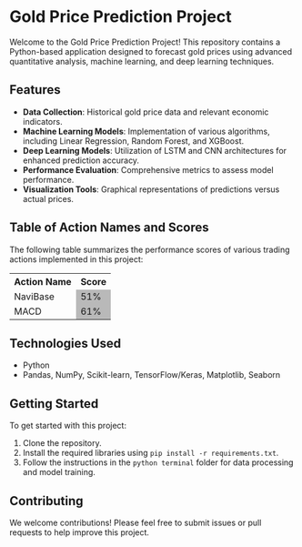 # Gold Price Prediction Project

Welcome to the Gold Price Prediction Project! This repository contains a Python-based application designed to forecast gold prices using advanced quantitative analysis, machine learning, and deep learning techniques. 

## Features
- **Data Collection**: Historical gold price data and relevant economic indicators.
- **Machine Learning Models**: Implementation of various algorithms, including Linear Regression, Random Forest, and XGBoost.
- **Deep Learning Models**: Utilization of LSTM and CNN architectures for enhanced prediction accuracy.
- **Performance Evaluation**: Comprehensive metrics to assess model performance.
- **Visualization Tools**: Graphical representations of predictions versus actual prices.

## Table of Action Names and Scores
The following table summarizes the performance scores of various trading actions implemented in this project:
    <table>
        <tr>
          <th>Action Name</th>
          <th>Score</th>
        </tr>
        <tr>
          <td>NaviBase</td>
          <td style="background-color: rgb(185, 185, 185);">51%</td>
        </tr>
        <tr>
          <td>MACD</td>
          <td style="background-color: rgb(185, 185, 185);">61%</td>
        </tr>
      </table>
      
## Technologies Used
- Python
- Pandas, NumPy, Scikit-learn, TensorFlow/Keras, Matplotlib, Seaborn

## Getting Started
To get started with this project:
1. Clone the repository.
2. Install the required libraries using `pip install -r requirements.txt`.
3. Follow the instructions in the `python terminal` folder for data processing and model training.

## Contributing
We welcome contributions! Please feel free to submit issues or pull requests to help improve this project.
